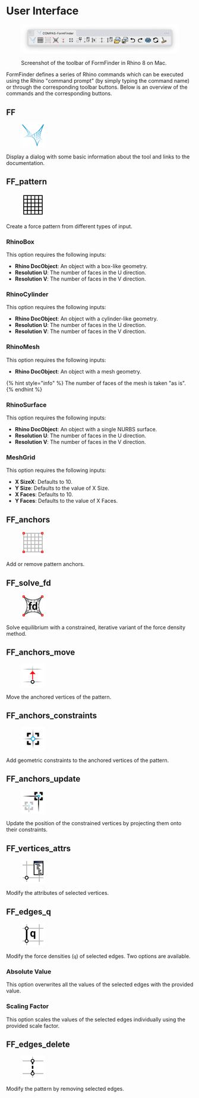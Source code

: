 # User Interface

<figure><img src="../.gitbook/assets/FormFinder_toolbar.png" alt="FormFinder toolbar"><figcaption><p>Screenshot of the toolbar of FormFinder in Rhino 8 on Mac.</p></figcaption></figure>

FormFinder defines a series of Rhino commands which can be executed using the Rhino "command prompt" (by simply typing the command name) or through the corresponding toolbar buttons. Below is an overview of the commands and the corresponding buttons.

## FF

<div align="left" data-full-width="false">

<figure><img src="../../resources/FF_toolbar_buttons/1_FF.svg" alt="" width="64"><figcaption></figcaption></figure>

</div>

Display a dialog with some basic information about the tool and links to the documentation.

## FF\_pattern

<div align="left" data-full-width="false">

<figure><img src="../../resources/FF_toolbar_buttons/6_FF_pattern.svg" alt="" width="64"><figcaption></figcaption></figure>

</div>

Create a force pattern from different types of input.

### RhinoBox

This option requires the following inputs:

* **Rhino DocObject**: An object with a box-like geometry.
* **Resolution U**: The number of faces in the U direction.
* **Resolution V**: The number of faces in the V direction.

### RhinoCylinder

This option requires the following inputs:

* **Rhino DocObject**: An object with a cylinder-like geometry.
* **Resolution U**: The number of faces in the U direction.
* **Resolution V**: The number of faces in the V direction.

### RhinoMesh

This option requires the following inputs:

* **Rhino DocObject**: An object with a mesh geometry.

{% hint style="info" %}
The number of faces of the mesh is taken "as is".
{% endhint %}

### RhinoSurface

This option requires the following inputs:

* **Rhino DocObject**: An object with a single NURBS surface.
* **Resolution U**: The number of faces in the U direction.
* **Resolution V**: The number of faces in the V direction.

### MeshGrid

This option requires the following inputs:

* **X SizeX**: Defaults to 10.
* **Y Size**: Defaults to the value of X Size.
* **X Faces**: Defaults to 10.
* **Y Faces**: Defaults to the value of X Faces.

## FF\_anchors

<div align="left" data-full-width="false">

<figure><img src="../../resources/FF_toolbar_buttons/7_FF_anchors.svg" alt="" width="64"><figcaption></figcaption></figure>

</div>

Add or remove pattern anchors.

## FF\_solve\_fd

<div align="left" data-full-width="false">

<figure><img src="../../resources/FF_toolbar_buttons/8_FF_fd.svg" alt="" width="64"><figcaption></figcaption></figure>

</div>

Solve equilibrium with a constrained, iterative variant of the force density method.

## FF\_anchors\_move

<div align="left" data-full-width="false">

<figure><img src="../../resources/FF_toolbar_buttons/9_FF_anchors_move.svg" alt="" width="64"><figcaption></figcaption></figure>

</div>

Move the anchored vertices of the pattern.

## FF\_anchors\_constraints

<div align="left" data-full-width="false">

<figure><img src="../../resources/FF_toolbar_buttons/10_FF_anchors_modify.svg" alt="" width="64"><figcaption></figcaption></figure>

</div>

Add geometric constraints to the anchored vertices of the pattern.

## FF\_anchors\_update

<div align="left" data-full-width="false">

<figure><img src="../../resources/FF_toolbar_buttons/11_FF_anchors_update.svg" alt="" width="64"><figcaption></figcaption></figure>

</div>

Update the position of the constrained vertices by projecting them onto their constraints.

## FF\_vertices\_attrs

<div align="left" data-full-width="false">

<figure><img src="../../resources/FF_toolbar_buttons/12_FF_anchors_attr.svg" alt="" width="64"><figcaption></figcaption></figure>

</div>

Modify the attributes of selected vertices.

## FF\_edges\_q

<div align="left" data-full-width="false">

<figure><img src="../../resources/FF_toolbar_buttons/13_FF_edges_q.svg" alt="" width="64"><figcaption></figcaption></figure>

</div>

Modify the force densities (`q`) of selected edges. Two options are available.

### Absolute Value

This option overwrites all the values of the selected edges with the provided value.

### Scaling Factor

This option scales the values of the selected edges individually using the provided scale factor.

## FF\_edges\_delete

<div align="left" data-full-width="false">

<figure><img src="../../resources/FF_toolbar_buttons/14_FF_edges_remove.svg" alt="" width="64"><figcaption></figcaption></figure>

</div>

Modify the pattern by removing selected edges.
